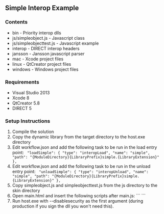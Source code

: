 ## Simple Interop Example

### Contents 

* bin - Priority interop dlls
* js/simpleobject.js - Javascript class
* js/simpleobjecttest.js - Javascript example
* interop - DIRECT interop headers
* jansson - Jansson javascript parser
* mac - Xcode project files
* linux - QtCreator project files
* windows - Windows project files

### Requirements

* Visual Studio 2013
* Xcode 8
* QtCreator 5.8
* DIRECT 5

### Setup Instructions

1. Compile the solution
2. Copy the dynamic library from the target directory to the host.exe directory
3. Edit workflow.json and add the following task to be run in the load entry point: ```
    "loadSimple": {
        "type": "interopLoad",
        "name": "simple",
        "path": "{ModuleDirectory}{LibraryPrefix}simple.{LibraryExtension}"
    },```
4. Edit workflow.json and add the following task to be run in the unload entry point: ```
    "unloadSimple": {
        "type": "interopUnload",
        "name": "simple",
        "path": "{ModuleDirectory}{LibraryPrefix}simple.{LibraryExtension}"
    },```
5. Copy simpleobject.js and simpleobjecttest.js from the js directory to the skin directory
6. Open main.html and insert the following scripts after main.js: ```
    <script src="simpleobject.js" type="text/javascript"></script>
    <script src="simpleobjecttest.js" type="text/javascript"></script>```
7. Run host.exe with --disablesecurity as the first argument (during production if you sign the dll you won't need this).

